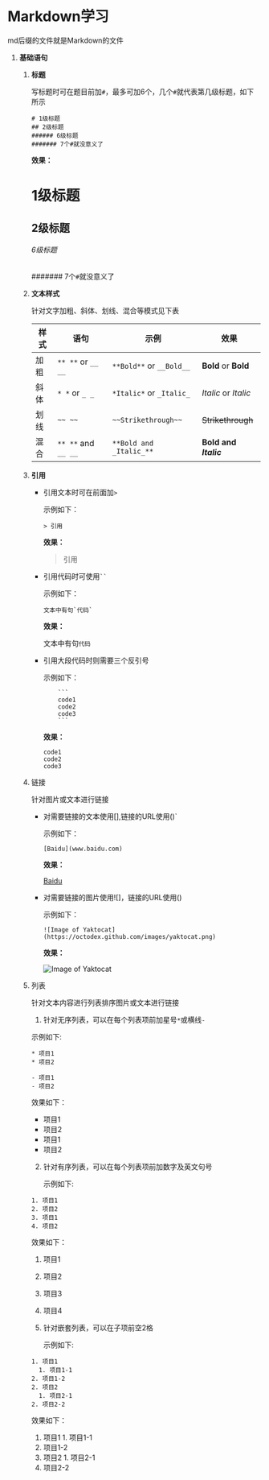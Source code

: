 # Markdown学习
   md后缀的文件就是Markdown的文件

1. **基础语句**
    
    1.  **标题**
          
          写标题时可在题目前加`#`，最多可加6个，几个`#`就代表第几级标题，如下所示
          ```
          # 1级标题
          ## 2级标题
          ###### 6级标题
          ####### 7个#就没意义了
          ```
          **效果：**
          # 1级标题
          ## 2级标题
          ###### 6级标题
          ####### 7个`#`就没意义了
          
    2.  **文本样式**
          
          针对文字加粗、斜体、划线、混合等模式见下表
          
          样式 | 语句 | 示例 | 效果
          ------------ | ------------- | ------------ | ------------- 
          加粗 | `** **` or `__ __` | `**Bold**` or `__Bold__` | **Bold** or __Bold__
          斜体 | `* *` or `_ _` | `*Italic*` or `_Italic_` | *Italic* or _Italic_
          划线 | `~~ ~~` | `~~Strikethrough~~` | ~~Strikethrough~~ 
          混合 | `** **` and `__ __` | `**Bold and _Italic_**` | **Bold and _Italic_**
          
    3.  **引用**
          
          - 引用文本时可在前面加`>`
          
            示例如下：
            ```            
            > 引用 
            ```        
            **效果：**
            
            > 引用             
          
          - 引用代码时可使用` `` `
            
            示例如下：
            ```
            文本中有句`代码`
            ```
            **效果：**
            
            文本中有句`代码`
          
          - 引用大段代码时则需要三个反引号
            
            示例如下：
            
            ``` 
                ```  
                code1
                code2
                code3
                ```
            ```
            
            **效果：**
            ```
            code1
            code2
            code3
            ```

    4.  链接
          
          针对图片或文本进行链接
           - 对需要链接的文本使用[],链接的URL使用()`
          
             示例如下：
             ```            
             [Baidu](www.baidu.com)
             ```        
             **效果：**
            
             [Baidu](https://baidu.com/)              
          
          - 对需要链接的图片使用![]，链接的URL使用()
            
            示例如下：
            ```
            ![Image of Yaktocat](https://octodex.github.com/images/yaktocat.png)
            ```
            **效果：**
            
            ![Image of Yaktocat](https://octodex.github.com/images/yaktocat.png)
          
    5.  列表
          
          针对文本内容进行列表排序图片或文本进行链接
          1. 针对无序列表，可以在每个列表项前加星号`*`或横线`-`
          
           示例如下:
	     ```
	     * 项目1
	     * 项目2
	     
	     - 项目1
	     - 项目2
	     ```
	     
	     效果如下：
	     * 项目1
	     * 项目2
	     
	     - 项目1
	     - 项目2
          
          2. 针对有序列表，可以在每个列表项前加数字及英文句号
          
             示例如下:
	       ```
	       1. 项目1
	       2. 项目2
	       3. 项目1
	       4. 项目2
	       ```
	     
	     效果如下：
	       1. 项目1
	       2. 项目2
	       3. 项目3
	       4. 项目4
	     
          3. 针对嵌套列表，可以在子项前空2格
          
             示例如下:
	       ```
	       1. 项目1
	         1. 项目1-1
		 2. 项目1-2
	       2. 项目2
	         1. 项目2-1
	 	 2. 项目2-2
	       ```
	     
	     效果如下：
	       1. 项目1
	         1. 项目1-1
		 2. 项目1-2
	       2. 项目2
	         1. 项目2-1
	 	 2. 项目2-2
